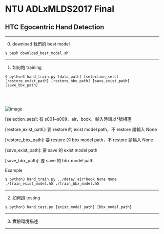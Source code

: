 # NTU ADLxMLDS2017 Final
## HTC Egocentric Hand Detection

---
0. download 我們的 best model

```
$ bash download_best_model.sh
```


---
1. 如何跑 training

```
$ python3 hand_train.py [data_path] [selection_sets] [restore_exist_path] [restore_bbx_path] [save_exist_path] [save_bbx_path]
```

<br/>

[data_path]: 資料位置，其架構如下

<br/>

![image](https://github.com//ExtraOOmegaPPanDDa/ADLxMLDS2017_Final/blob/master/asset/data.jpg)

[selection_sets]: 有 s001~s009、air、book，輸入時請以*號相連

[restore_exist_path]: 要 restore 的 exist model path，不 restore 請輸入 None

[restore_bbx_path]: 要 restore 的 bbx model path，不 restore 請輸入 None

[save_exist_path]: 要 save 的 exist model path

[save_bbx_path]: 要 save 的 bbx model path

Example

```
$ python3 hand_train.py ../data/ air*book None None ./train_exist_model.h5 ./train_bbx_model.h5
```


---
2. 如何跑 testing

```
$ python3 hand_test.py [exist_model_path] [bbx_model_path]
```

---
3. 實驗環境描述
---